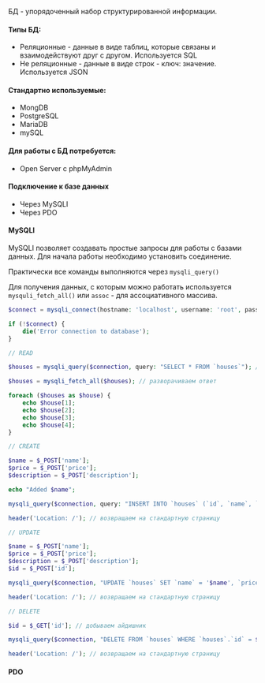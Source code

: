  БД - упорядоченный набор структурированной информации.
#### Типы БД:
- Реляционные - данные в виде таблиц, которые связаны и взаимодействуют друг с другом. Используется SQL
- Не реляционные - данные в виде строк - ключ: значение. Используется JSON

#### Стандартно используемые:
- MongDB
- PostgreSQL
- MariaDB
- mySQL
#### Для работы с БД потребуется:

- Open Server с phpMyAdmin
#### Подключение к базе данных

- Через MySQLI
- Через PDO

#### MySQLI

MySQLI позволяет создавать простые запросы для работы с базами данных.
Для начала работы необходимо установить соединение.

Практически все команды выполняются через `mysqli_query()`

Для получения данных, с которым можно работать используется `mysquli_fetch_all()` или `assoc` - для ассоциативного массива.

```php
$connect = mysqli_connect(hostname: 'localhost', username: 'root', password: '', database: 'mydb'); // соединяемся с БД

if (!$connect) {
	die('Error connection to database');
}

// READ

$houses = mysqli_query($connection, query: "SELECT * FROM `houses`"); // повторяем тут SQL запрос

$houses = mysqli_fetch_all($houses); // разворачиваем ответ

foreach ($houses as $house) {
	echo $house[1];
	echo $house[2];
	echo $house[3];
	echo $house[4];
}

// CREATE

$name = $_POST['name'];
$price = $_POST['price'];
$description = $_POST['description'];

echo "Added $name";

mysqli_query($connection, query: "INSERT INTO `houses` (`id`, `name`, `price`, `description`) VALUES (NULL, '$name', '$price', '$description')"); // фигачим запрос на добавление

header('Location: /'); // возвращаем на стандартную страницу

// UPDATE

$name = $_POST['name'];
$price = $_POST['price'];
$description = $_POST['description'];
$id = $_POST['id'];

mysqli_query($connection, "UPDATE `houses` SET `name` = '$name', `price` = '$price', `description` = '$description' WHERE `houses`.`id` = $id"); // фигачим запрос на изменение

header('Location: /'); // возвращаем на стандартную страницу

// DELETE

$id = $_GET['id']; // добываем айдишник

mysqli_query($connection, "DELETE FROM `houses` WHERE `houses`.`id` = $id"); // удаляем по ID

header('Location: /'); // возвращаем на стандартную страницу

```

#### PDO